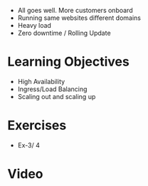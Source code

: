 * All goes well. More customers onboard
* Running same websites different domains
* Heavy load
* Zero downtime / Rolling Update

# Learning Objectives

* High Availability
* Ingress/Load Balancing
* Scaling out and scaling up


# Exercises
 * Ex-3/ 4

# Video

